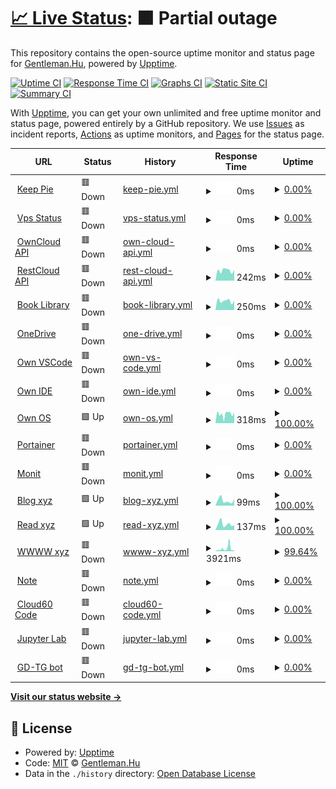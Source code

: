 # [📈 Live Status](https://status.codecho.top): <!--live status--> **🟧 Partial outage**

This repository contains the open-source uptime monitor and status page for [Gentleman.Hu](https://crushing.xyz), powered by [Upptime](https://github.com/upptime/upptime).

[![Uptime CI](https://github.com/koj-co/upptime/workflows/Uptime%20CI/badge.svg)](https://github.com/koj-co/upptime/actions?query=workflow%3A%22Uptime+CI%22)
[![Response Time CI](https://github.com/koj-co/upptime/workflows/Response%20Time%20CI/badge.svg)](https://github.com/koj-co/upptime/actions?query=workflow%3A%22Response+Time+CI%22)
[![Graphs CI](https://github.com/koj-co/upptime/workflows/Graphs%20CI/badge.svg)](https://github.com/koj-co/upptime/actions?query=workflow%3A%22Graphs+CI%22)
[![Static Site CI](https://github.com/koj-co/upptime/workflows/Static%20Site%20CI/badge.svg)](https://github.com/koj-co/upptime/actions?query=workflow%3A%22Static+Site+CI%22)
[![Summary CI](https://github.com/koj-co/upptime/workflows/Summary%20CI/badge.svg)](https://github.com/koj-co/upptime/actions?query=workflow%3A%22Summary+CI%22)

With [Upptime](https://upptime.js.org), you can get your own unlimited and free uptime monitor and status page, powered entirely by a GitHub repository. We use [Issues](https://github.com/GentlemanHu/own-status/issues) as incident reports, [Actions](https://github.com/GentlemanHu/own-status/actions) as uptime monitors, and [Pages](https://status.codecho.top) for the status page.

<!--start: status pages-->
<!-- This summary is generated by Upptime (https://github.com/upptime/upptime) -->
<!-- Do not edit this manually, your changes will be overwritten -->
<!-- prettier-ignore -->
| URL | Status | History | Response Time | Uptime |
| --- | ------ | ------- | ------------- | ------ |
| <img alt="" src="https://favicons.githubusercontent.com/pie.keepfuture.live" height="13"> [Keep Pie](https://pie.keepfuture.live) | 🟥 Down | [keep-pie.yml](https://github.com/GentlemanHu/own-status/commits/HEAD/history/keep-pie.yml) | <details><summary><img alt="Response time graph" src="./graphs/keep-pie/response-time-week.png" height="20"> 0ms</summary><br><a href="https://status.codecho.top/history/keep-pie"><img alt="Response time 638" src="https://img.shields.io/endpoint?url=https%3A%2F%2Fraw.githubusercontent.com%2FGentlemanHu%2Fown-status%2FHEAD%2Fapi%2Fkeep-pie%2Fresponse-time.json"></a><br><a href="https://status.codecho.top/history/keep-pie"><img alt="24-hour response time 0" src="https://img.shields.io/endpoint?url=https%3A%2F%2Fraw.githubusercontent.com%2FGentlemanHu%2Fown-status%2FHEAD%2Fapi%2Fkeep-pie%2Fresponse-time-day.json"></a><br><a href="https://status.codecho.top/history/keep-pie"><img alt="7-day response time 0" src="https://img.shields.io/endpoint?url=https%3A%2F%2Fraw.githubusercontent.com%2FGentlemanHu%2Fown-status%2FHEAD%2Fapi%2Fkeep-pie%2Fresponse-time-week.json"></a><br><a href="https://status.codecho.top/history/keep-pie"><img alt="30-day response time 0" src="https://img.shields.io/endpoint?url=https%3A%2F%2Fraw.githubusercontent.com%2FGentlemanHu%2Fown-status%2FHEAD%2Fapi%2Fkeep-pie%2Fresponse-time-month.json"></a><br><a href="https://status.codecho.top/history/keep-pie"><img alt="1-year response time 655" src="https://img.shields.io/endpoint?url=https%3A%2F%2Fraw.githubusercontent.com%2FGentlemanHu%2Fown-status%2FHEAD%2Fapi%2Fkeep-pie%2Fresponse-time-year.json"></a></details> | <details><summary><a href="https://status.codecho.top/history/keep-pie">0.00%</a></summary><a href="https://status.codecho.top/history/keep-pie"><img alt="All-time uptime 58.76%" src="https://img.shields.io/endpoint?url=https%3A%2F%2Fraw.githubusercontent.com%2FGentlemanHu%2Fown-status%2FHEAD%2Fapi%2Fkeep-pie%2Fuptime.json"></a><br><a href="https://status.codecho.top/history/keep-pie"><img alt="24-hour uptime 0.00%" src="https://img.shields.io/endpoint?url=https%3A%2F%2Fraw.githubusercontent.com%2FGentlemanHu%2Fown-status%2FHEAD%2Fapi%2Fkeep-pie%2Fuptime-day.json"></a><br><a href="https://status.codecho.top/history/keep-pie"><img alt="7-day uptime 0.00%" src="https://img.shields.io/endpoint?url=https%3A%2F%2Fraw.githubusercontent.com%2FGentlemanHu%2Fown-status%2FHEAD%2Fapi%2Fkeep-pie%2Fuptime-week.json"></a><br><a href="https://status.codecho.top/history/keep-pie"><img alt="30-day uptime 7.96%" src="https://img.shields.io/endpoint?url=https%3A%2F%2Fraw.githubusercontent.com%2FGentlemanHu%2Fown-status%2FHEAD%2Fapi%2Fkeep-pie%2Fuptime-month.json"></a><br><a href="https://status.codecho.top/history/keep-pie"><img alt="1-year uptime 51.90%" src="https://img.shields.io/endpoint?url=https%3A%2F%2Fraw.githubusercontent.com%2FGentlemanHu%2Fown-status%2FHEAD%2Fapi%2Fkeep-pie%2Fuptime-year.json"></a></details>
| <img alt="" src="https://favicons.githubusercontent.com/status.devfly.top" height="13"> [Vps Status](https://status.devfly.top) | 🟥 Down | [vps-status.yml](https://github.com/GentlemanHu/own-status/commits/HEAD/history/vps-status.yml) | <details><summary><img alt="Response time graph" src="./graphs/vps-status/response-time-week.png" height="20"> 0ms</summary><br><a href="https://status.codecho.top/history/vps-status"><img alt="Response time 526" src="https://img.shields.io/endpoint?url=https%3A%2F%2Fraw.githubusercontent.com%2FGentlemanHu%2Fown-status%2FHEAD%2Fapi%2Fvps-status%2Fresponse-time.json"></a><br><a href="https://status.codecho.top/history/vps-status"><img alt="24-hour response time 0" src="https://img.shields.io/endpoint?url=https%3A%2F%2Fraw.githubusercontent.com%2FGentlemanHu%2Fown-status%2FHEAD%2Fapi%2Fvps-status%2Fresponse-time-day.json"></a><br><a href="https://status.codecho.top/history/vps-status"><img alt="7-day response time 0" src="https://img.shields.io/endpoint?url=https%3A%2F%2Fraw.githubusercontent.com%2FGentlemanHu%2Fown-status%2FHEAD%2Fapi%2Fvps-status%2Fresponse-time-week.json"></a><br><a href="https://status.codecho.top/history/vps-status"><img alt="30-day response time 0" src="https://img.shields.io/endpoint?url=https%3A%2F%2Fraw.githubusercontent.com%2FGentlemanHu%2Fown-status%2FHEAD%2Fapi%2Fvps-status%2Fresponse-time-month.json"></a><br><a href="https://status.codecho.top/history/vps-status"><img alt="1-year response time 527" src="https://img.shields.io/endpoint?url=https%3A%2F%2Fraw.githubusercontent.com%2FGentlemanHu%2Fown-status%2FHEAD%2Fapi%2Fvps-status%2Fresponse-time-year.json"></a></details> | <details><summary><a href="https://status.codecho.top/history/vps-status">0.00%</a></summary><a href="https://status.codecho.top/history/vps-status"><img alt="All-time uptime 80.83%" src="https://img.shields.io/endpoint?url=https%3A%2F%2Fraw.githubusercontent.com%2FGentlemanHu%2Fown-status%2FHEAD%2Fapi%2Fvps-status%2Fuptime.json"></a><br><a href="https://status.codecho.top/history/vps-status"><img alt="24-hour uptime 0.00%" src="https://img.shields.io/endpoint?url=https%3A%2F%2Fraw.githubusercontent.com%2FGentlemanHu%2Fown-status%2FHEAD%2Fapi%2Fvps-status%2Fuptime-day.json"></a><br><a href="https://status.codecho.top/history/vps-status"><img alt="7-day uptime 0.00%" src="https://img.shields.io/endpoint?url=https%3A%2F%2Fraw.githubusercontent.com%2FGentlemanHu%2Fown-status%2FHEAD%2Fapi%2Fvps-status%2Fuptime-week.json"></a><br><a href="https://status.codecho.top/history/vps-status"><img alt="30-day uptime 7.96%" src="https://img.shields.io/endpoint?url=https%3A%2F%2Fraw.githubusercontent.com%2FGentlemanHu%2Fown-status%2FHEAD%2Fapi%2Fvps-status%2Fuptime-month.json"></a><br><a href="https://status.codecho.top/history/vps-status"><img alt="1-year uptime 77.65%" src="https://img.shields.io/endpoint?url=https%3A%2F%2Fraw.githubusercontent.com%2FGentlemanHu%2Fown-status%2FHEAD%2Fapi%2Fvps-status%2Fuptime-year.json"></a></details>
| <img alt="" src="https://favicons.githubusercontent.com/api.justfeeling.me" height="13"> [OwnCloud API](https://api.justfeeling.me) | 🟥 Down | [own-cloud-api.yml](https://github.com/GentlemanHu/own-status/commits/HEAD/history/own-cloud-api.yml) | <details><summary><img alt="Response time graph" src="./graphs/own-cloud-api/response-time-week.png" height="20"> 0ms</summary><br><a href="https://status.codecho.top/history/own-cloud-api"><img alt="Response time 245" src="https://img.shields.io/endpoint?url=https%3A%2F%2Fraw.githubusercontent.com%2FGentlemanHu%2Fown-status%2FHEAD%2Fapi%2Fown-cloud-api%2Fresponse-time.json"></a><br><a href="https://status.codecho.top/history/own-cloud-api"><img alt="24-hour response time 0" src="https://img.shields.io/endpoint?url=https%3A%2F%2Fraw.githubusercontent.com%2FGentlemanHu%2Fown-status%2FHEAD%2Fapi%2Fown-cloud-api%2Fresponse-time-day.json"></a><br><a href="https://status.codecho.top/history/own-cloud-api"><img alt="7-day response time 0" src="https://img.shields.io/endpoint?url=https%3A%2F%2Fraw.githubusercontent.com%2FGentlemanHu%2Fown-status%2FHEAD%2Fapi%2Fown-cloud-api%2Fresponse-time-week.json"></a><br><a href="https://status.codecho.top/history/own-cloud-api"><img alt="30-day response time 0" src="https://img.shields.io/endpoint?url=https%3A%2F%2Fraw.githubusercontent.com%2FGentlemanHu%2Fown-status%2FHEAD%2Fapi%2Fown-cloud-api%2Fresponse-time-month.json"></a><br><a href="https://status.codecho.top/history/own-cloud-api"><img alt="1-year response time 226" src="https://img.shields.io/endpoint?url=https%3A%2F%2Fraw.githubusercontent.com%2FGentlemanHu%2Fown-status%2FHEAD%2Fapi%2Fown-cloud-api%2Fresponse-time-year.json"></a></details> | <details><summary><a href="https://status.codecho.top/history/own-cloud-api">0.00%</a></summary><a href="https://status.codecho.top/history/own-cloud-api"><img alt="All-time uptime 44.83%" src="https://img.shields.io/endpoint?url=https%3A%2F%2Fraw.githubusercontent.com%2FGentlemanHu%2Fown-status%2FHEAD%2Fapi%2Fown-cloud-api%2Fuptime.json"></a><br><a href="https://status.codecho.top/history/own-cloud-api"><img alt="24-hour uptime 0.00%" src="https://img.shields.io/endpoint?url=https%3A%2F%2Fraw.githubusercontent.com%2FGentlemanHu%2Fown-status%2FHEAD%2Fapi%2Fown-cloud-api%2Fuptime-day.json"></a><br><a href="https://status.codecho.top/history/own-cloud-api"><img alt="7-day uptime 0.00%" src="https://img.shields.io/endpoint?url=https%3A%2F%2Fraw.githubusercontent.com%2FGentlemanHu%2Fown-status%2FHEAD%2Fapi%2Fown-cloud-api%2Fuptime-week.json"></a><br><a href="https://status.codecho.top/history/own-cloud-api"><img alt="30-day uptime 7.96%" src="https://img.shields.io/endpoint?url=https%3A%2F%2Fraw.githubusercontent.com%2FGentlemanHu%2Fown-status%2FHEAD%2Fapi%2Fown-cloud-api%2Fuptime-month.json"></a><br><a href="https://status.codecho.top/history/own-cloud-api"><img alt="1-year uptime 35.67%" src="https://img.shields.io/endpoint?url=https%3A%2F%2Fraw.githubusercontent.com%2FGentlemanHu%2Fown-status%2FHEAD%2Fapi%2Fown-cloud-api%2Fuptime-year.json"></a></details>
| <img alt="" src="https://favicons.githubusercontent.com/api.crushing.xyz" height="13"> [RestCloud API](https://api.crushing.xyz/api/v1/test/template) | 🟥 Down | [rest-cloud-api.yml](https://github.com/GentlemanHu/own-status/commits/HEAD/history/rest-cloud-api.yml) | <details><summary><img alt="Response time graph" src="./graphs/rest-cloud-api/response-time-week.png" height="20"> 242ms</summary><br><a href="https://status.codecho.top/history/rest-cloud-api"><img alt="Response time 370" src="https://img.shields.io/endpoint?url=https%3A%2F%2Fraw.githubusercontent.com%2FGentlemanHu%2Fown-status%2FHEAD%2Fapi%2Frest-cloud-api%2Fresponse-time.json"></a><br><a href="https://status.codecho.top/history/rest-cloud-api"><img alt="24-hour response time 255" src="https://img.shields.io/endpoint?url=https%3A%2F%2Fraw.githubusercontent.com%2FGentlemanHu%2Fown-status%2FHEAD%2Fapi%2Frest-cloud-api%2Fresponse-time-day.json"></a><br><a href="https://status.codecho.top/history/rest-cloud-api"><img alt="7-day response time 242" src="https://img.shields.io/endpoint?url=https%3A%2F%2Fraw.githubusercontent.com%2FGentlemanHu%2Fown-status%2FHEAD%2Fapi%2Frest-cloud-api%2Fresponse-time-week.json"></a><br><a href="https://status.codecho.top/history/rest-cloud-api"><img alt="30-day response time 280" src="https://img.shields.io/endpoint?url=https%3A%2F%2Fraw.githubusercontent.com%2FGentlemanHu%2Fown-status%2FHEAD%2Fapi%2Frest-cloud-api%2Fresponse-time-month.json"></a><br><a href="https://status.codecho.top/history/rest-cloud-api"><img alt="1-year response time 377" src="https://img.shields.io/endpoint?url=https%3A%2F%2Fraw.githubusercontent.com%2FGentlemanHu%2Fown-status%2FHEAD%2Fapi%2Frest-cloud-api%2Fresponse-time-year.json"></a></details> | <details><summary><a href="https://status.codecho.top/history/rest-cloud-api">0.00%</a></summary><a href="https://status.codecho.top/history/rest-cloud-api"><img alt="All-time uptime 74.41%" src="https://img.shields.io/endpoint?url=https%3A%2F%2Fraw.githubusercontent.com%2FGentlemanHu%2Fown-status%2FHEAD%2Fapi%2Frest-cloud-api%2Fuptime.json"></a><br><a href="https://status.codecho.top/history/rest-cloud-api"><img alt="24-hour uptime 0.00%" src="https://img.shields.io/endpoint?url=https%3A%2F%2Fraw.githubusercontent.com%2FGentlemanHu%2Fown-status%2FHEAD%2Fapi%2Frest-cloud-api%2Fuptime-day.json"></a><br><a href="https://status.codecho.top/history/rest-cloud-api"><img alt="7-day uptime 0.00%" src="https://img.shields.io/endpoint?url=https%3A%2F%2Fraw.githubusercontent.com%2FGentlemanHu%2Fown-status%2FHEAD%2Fapi%2Frest-cloud-api%2Fuptime-week.json"></a><br><a href="https://status.codecho.top/history/rest-cloud-api"><img alt="30-day uptime 7.96%" src="https://img.shields.io/endpoint?url=https%3A%2F%2Fraw.githubusercontent.com%2FGentlemanHu%2Fown-status%2FHEAD%2Fapi%2Frest-cloud-api%2Fuptime-month.json"></a><br><a href="https://status.codecho.top/history/rest-cloud-api"><img alt="1-year uptime 70.37%" src="https://img.shields.io/endpoint?url=https%3A%2F%2Fraw.githubusercontent.com%2FGentlemanHu%2Fown-status%2FHEAD%2Fapi%2Frest-cloud-api%2Fuptime-year.json"></a></details>
| <img alt="" src="https://favicons.githubusercontent.com/book.crushing.xyz" height="13"> [Book Library](https://book.crushing.xyz) | 🟥 Down | [book-library.yml](https://github.com/GentlemanHu/own-status/commits/HEAD/history/book-library.yml) | <details><summary><img alt="Response time graph" src="./graphs/book-library/response-time-week.png" height="20"> 250ms</summary><br><a href="https://status.codecho.top/history/book-library"><img alt="Response time 651" src="https://img.shields.io/endpoint?url=https%3A%2F%2Fraw.githubusercontent.com%2FGentlemanHu%2Fown-status%2FHEAD%2Fapi%2Fbook-library%2Fresponse-time.json"></a><br><a href="https://status.codecho.top/history/book-library"><img alt="24-hour response time 252" src="https://img.shields.io/endpoint?url=https%3A%2F%2Fraw.githubusercontent.com%2FGentlemanHu%2Fown-status%2FHEAD%2Fapi%2Fbook-library%2Fresponse-time-day.json"></a><br><a href="https://status.codecho.top/history/book-library"><img alt="7-day response time 250" src="https://img.shields.io/endpoint?url=https%3A%2F%2Fraw.githubusercontent.com%2FGentlemanHu%2Fown-status%2FHEAD%2Fapi%2Fbook-library%2Fresponse-time-week.json"></a><br><a href="https://status.codecho.top/history/book-library"><img alt="30-day response time 336" src="https://img.shields.io/endpoint?url=https%3A%2F%2Fraw.githubusercontent.com%2FGentlemanHu%2Fown-status%2FHEAD%2Fapi%2Fbook-library%2Fresponse-time-month.json"></a><br><a href="https://status.codecho.top/history/book-library"><img alt="1-year response time 639" src="https://img.shields.io/endpoint?url=https%3A%2F%2Fraw.githubusercontent.com%2FGentlemanHu%2Fown-status%2FHEAD%2Fapi%2Fbook-library%2Fresponse-time-year.json"></a></details> | <details><summary><a href="https://status.codecho.top/history/book-library">0.00%</a></summary><a href="https://status.codecho.top/history/book-library"><img alt="All-time uptime 92.38%" src="https://img.shields.io/endpoint?url=https%3A%2F%2Fraw.githubusercontent.com%2FGentlemanHu%2Fown-status%2FHEAD%2Fapi%2Fbook-library%2Fuptime.json"></a><br><a href="https://status.codecho.top/history/book-library"><img alt="24-hour uptime 0.00%" src="https://img.shields.io/endpoint?url=https%3A%2F%2Fraw.githubusercontent.com%2FGentlemanHu%2Fown-status%2FHEAD%2Fapi%2Fbook-library%2Fuptime-day.json"></a><br><a href="https://status.codecho.top/history/book-library"><img alt="7-day uptime 0.00%" src="https://img.shields.io/endpoint?url=https%3A%2F%2Fraw.githubusercontent.com%2FGentlemanHu%2Fown-status%2FHEAD%2Fapi%2Fbook-library%2Fuptime-week.json"></a><br><a href="https://status.codecho.top/history/book-library"><img alt="30-day uptime 8.18%" src="https://img.shields.io/endpoint?url=https%3A%2F%2Fraw.githubusercontent.com%2FGentlemanHu%2Fown-status%2FHEAD%2Fapi%2Fbook-library%2Fuptime-month.json"></a><br><a href="https://status.codecho.top/history/book-library"><img alt="1-year uptime 91.38%" src="https://img.shields.io/endpoint?url=https%3A%2F%2Fraw.githubusercontent.com%2FGentlemanHu%2Fown-status%2FHEAD%2Fapi%2Fbook-library%2Fuptime-year.json"></a></details>
| <img alt="" src="https://favicons.githubusercontent.com/pan.devfly.top" height="13"> [OneDrive](https://pan.devfly.top) | 🟥 Down | [one-drive.yml](https://github.com/GentlemanHu/own-status/commits/HEAD/history/one-drive.yml) | <details><summary><img alt="Response time graph" src="./graphs/one-drive/response-time-week.png" height="20"> 0ms</summary><br><a href="https://status.codecho.top/history/one-drive"><img alt="Response time 1433" src="https://img.shields.io/endpoint?url=https%3A%2F%2Fraw.githubusercontent.com%2FGentlemanHu%2Fown-status%2FHEAD%2Fapi%2Fone-drive%2Fresponse-time.json"></a><br><a href="https://status.codecho.top/history/one-drive"><img alt="24-hour response time 0" src="https://img.shields.io/endpoint?url=https%3A%2F%2Fraw.githubusercontent.com%2FGentlemanHu%2Fown-status%2FHEAD%2Fapi%2Fone-drive%2Fresponse-time-day.json"></a><br><a href="https://status.codecho.top/history/one-drive"><img alt="7-day response time 0" src="https://img.shields.io/endpoint?url=https%3A%2F%2Fraw.githubusercontent.com%2FGentlemanHu%2Fown-status%2FHEAD%2Fapi%2Fone-drive%2Fresponse-time-week.json"></a><br><a href="https://status.codecho.top/history/one-drive"><img alt="30-day response time 0" src="https://img.shields.io/endpoint?url=https%3A%2F%2Fraw.githubusercontent.com%2FGentlemanHu%2Fown-status%2FHEAD%2Fapi%2Fone-drive%2Fresponse-time-month.json"></a><br><a href="https://status.codecho.top/history/one-drive"><img alt="1-year response time 1590" src="https://img.shields.io/endpoint?url=https%3A%2F%2Fraw.githubusercontent.com%2FGentlemanHu%2Fown-status%2FHEAD%2Fapi%2Fone-drive%2Fresponse-time-year.json"></a></details> | <details><summary><a href="https://status.codecho.top/history/one-drive">0.00%</a></summary><a href="https://status.codecho.top/history/one-drive"><img alt="All-time uptime 80.57%" src="https://img.shields.io/endpoint?url=https%3A%2F%2Fraw.githubusercontent.com%2FGentlemanHu%2Fown-status%2FHEAD%2Fapi%2Fone-drive%2Fuptime.json"></a><br><a href="https://status.codecho.top/history/one-drive"><img alt="24-hour uptime 0.00%" src="https://img.shields.io/endpoint?url=https%3A%2F%2Fraw.githubusercontent.com%2FGentlemanHu%2Fown-status%2FHEAD%2Fapi%2Fone-drive%2Fuptime-day.json"></a><br><a href="https://status.codecho.top/history/one-drive"><img alt="7-day uptime 0.00%" src="https://img.shields.io/endpoint?url=https%3A%2F%2Fraw.githubusercontent.com%2FGentlemanHu%2Fown-status%2FHEAD%2Fapi%2Fone-drive%2Fuptime-week.json"></a><br><a href="https://status.codecho.top/history/one-drive"><img alt="30-day uptime 7.96%" src="https://img.shields.io/endpoint?url=https%3A%2F%2Fraw.githubusercontent.com%2FGentlemanHu%2Fown-status%2FHEAD%2Fapi%2Fone-drive%2Fuptime-month.json"></a><br><a href="https://status.codecho.top/history/one-drive"><img alt="1-year uptime 77.61%" src="https://img.shields.io/endpoint?url=https%3A%2F%2Fraw.githubusercontent.com%2FGentlemanHu%2Fown-status%2FHEAD%2Fapi%2Fone-drive%2Fuptime-year.json"></a></details>
| <img alt="" src="https://favicons.githubusercontent.com/code.crushing.xyz" height="13"> [Own VSCode](https://code.crushing.xyz) | 🟥 Down | [own-vs-code.yml](https://github.com/GentlemanHu/own-status/commits/HEAD/history/own-vs-code.yml) | <details><summary><img alt="Response time graph" src="./graphs/own-vs-code/response-time-week.png" height="20"> 0ms</summary><br><a href="https://status.codecho.top/history/own-vs-code"><img alt="Response time 289" src="https://img.shields.io/endpoint?url=https%3A%2F%2Fraw.githubusercontent.com%2FGentlemanHu%2Fown-status%2FHEAD%2Fapi%2Fown-vs-code%2Fresponse-time.json"></a><br><a href="https://status.codecho.top/history/own-vs-code"><img alt="24-hour response time 0" src="https://img.shields.io/endpoint?url=https%3A%2F%2Fraw.githubusercontent.com%2FGentlemanHu%2Fown-status%2FHEAD%2Fapi%2Fown-vs-code%2Fresponse-time-day.json"></a><br><a href="https://status.codecho.top/history/own-vs-code"><img alt="7-day response time 0" src="https://img.shields.io/endpoint?url=https%3A%2F%2Fraw.githubusercontent.com%2FGentlemanHu%2Fown-status%2FHEAD%2Fapi%2Fown-vs-code%2Fresponse-time-week.json"></a><br><a href="https://status.codecho.top/history/own-vs-code"><img alt="30-day response time 0" src="https://img.shields.io/endpoint?url=https%3A%2F%2Fraw.githubusercontent.com%2FGentlemanHu%2Fown-status%2FHEAD%2Fapi%2Fown-vs-code%2Fresponse-time-month.json"></a><br><a href="https://status.codecho.top/history/own-vs-code"><img alt="1-year response time 280" src="https://img.shields.io/endpoint?url=https%3A%2F%2Fraw.githubusercontent.com%2FGentlemanHu%2Fown-status%2FHEAD%2Fapi%2Fown-vs-code%2Fresponse-time-year.json"></a></details> | <details><summary><a href="https://status.codecho.top/history/own-vs-code">0.00%</a></summary><a href="https://status.codecho.top/history/own-vs-code"><img alt="All-time uptime 79.69%" src="https://img.shields.io/endpoint?url=https%3A%2F%2Fraw.githubusercontent.com%2FGentlemanHu%2Fown-status%2FHEAD%2Fapi%2Fown-vs-code%2Fuptime.json"></a><br><a href="https://status.codecho.top/history/own-vs-code"><img alt="24-hour uptime 0.00%" src="https://img.shields.io/endpoint?url=https%3A%2F%2Fraw.githubusercontent.com%2FGentlemanHu%2Fown-status%2FHEAD%2Fapi%2Fown-vs-code%2Fuptime-day.json"></a><br><a href="https://status.codecho.top/history/own-vs-code"><img alt="7-day uptime 0.00%" src="https://img.shields.io/endpoint?url=https%3A%2F%2Fraw.githubusercontent.com%2FGentlemanHu%2Fown-status%2FHEAD%2Fapi%2Fown-vs-code%2Fuptime-week.json"></a><br><a href="https://status.codecho.top/history/own-vs-code"><img alt="30-day uptime 7.96%" src="https://img.shields.io/endpoint?url=https%3A%2F%2Fraw.githubusercontent.com%2FGentlemanHu%2Fown-status%2FHEAD%2Fapi%2Fown-vs-code%2Fuptime-month.json"></a><br><a href="https://status.codecho.top/history/own-vs-code"><img alt="1-year uptime 76.32%" src="https://img.shields.io/endpoint?url=https%3A%2F%2Fraw.githubusercontent.com%2FGentlemanHu%2Fown-status%2FHEAD%2Fapi%2Fown-vs-code%2Fuptime-year.json"></a></details>
| <img alt="" src="https://favicons.githubusercontent.com/ide.crushing.xyz" height="13"> [Own IDE](https://ide.crushing.xyz) | 🟥 Down | [own-ide.yml](https://github.com/GentlemanHu/own-status/commits/HEAD/history/own-ide.yml) | <details><summary><img alt="Response time graph" src="./graphs/own-ide/response-time-week.png" height="20"> 0ms</summary><br><a href="https://status.codecho.top/history/own-ide"><img alt="Response time 225" src="https://img.shields.io/endpoint?url=https%3A%2F%2Fraw.githubusercontent.com%2FGentlemanHu%2Fown-status%2FHEAD%2Fapi%2Fown-ide%2Fresponse-time.json"></a><br><a href="https://status.codecho.top/history/own-ide"><img alt="24-hour response time 0" src="https://img.shields.io/endpoint?url=https%3A%2F%2Fraw.githubusercontent.com%2FGentlemanHu%2Fown-status%2FHEAD%2Fapi%2Fown-ide%2Fresponse-time-day.json"></a><br><a href="https://status.codecho.top/history/own-ide"><img alt="7-day response time 0" src="https://img.shields.io/endpoint?url=https%3A%2F%2Fraw.githubusercontent.com%2FGentlemanHu%2Fown-status%2FHEAD%2Fapi%2Fown-ide%2Fresponse-time-week.json"></a><br><a href="https://status.codecho.top/history/own-ide"><img alt="30-day response time 0" src="https://img.shields.io/endpoint?url=https%3A%2F%2Fraw.githubusercontent.com%2FGentlemanHu%2Fown-status%2FHEAD%2Fapi%2Fown-ide%2Fresponse-time-month.json"></a><br><a href="https://status.codecho.top/history/own-ide"><img alt="1-year response time 204" src="https://img.shields.io/endpoint?url=https%3A%2F%2Fraw.githubusercontent.com%2FGentlemanHu%2Fown-status%2FHEAD%2Fapi%2Fown-ide%2Fresponse-time-year.json"></a></details> | <details><summary><a href="https://status.codecho.top/history/own-ide">0.00%</a></summary><a href="https://status.codecho.top/history/own-ide"><img alt="All-time uptime 0.00%" src="https://img.shields.io/endpoint?url=https%3A%2F%2Fraw.githubusercontent.com%2FGentlemanHu%2Fown-status%2FHEAD%2Fapi%2Fown-ide%2Fuptime.json"></a><br><a href="https://status.codecho.top/history/own-ide"><img alt="24-hour uptime 0.00%" src="https://img.shields.io/endpoint?url=https%3A%2F%2Fraw.githubusercontent.com%2FGentlemanHu%2Fown-status%2FHEAD%2Fapi%2Fown-ide%2Fuptime-day.json"></a><br><a href="https://status.codecho.top/history/own-ide"><img alt="7-day uptime 0.00%" src="https://img.shields.io/endpoint?url=https%3A%2F%2Fraw.githubusercontent.com%2FGentlemanHu%2Fown-status%2FHEAD%2Fapi%2Fown-ide%2Fuptime-week.json"></a><br><a href="https://status.codecho.top/history/own-ide"><img alt="30-day uptime 7.96%" src="https://img.shields.io/endpoint?url=https%3A%2F%2Fraw.githubusercontent.com%2FGentlemanHu%2Fown-status%2FHEAD%2Fapi%2Fown-ide%2Fuptime-month.json"></a><br><a href="https://status.codecho.top/history/own-ide"><img alt="1-year uptime 0.00%" src="https://img.shields.io/endpoint?url=https%3A%2F%2Fraw.githubusercontent.com%2FGentlemanHu%2Fown-status%2FHEAD%2Fapi%2Fown-ide%2Fuptime-year.json"></a></details>
| <img alt="" src="https://favicons.githubusercontent.com/os.crushing.xyz" height="13"> [Own OS](https://os.crushing.xyz) | 🟩 Up | [own-os.yml](https://github.com/GentlemanHu/own-status/commits/HEAD/history/own-os.yml) | <details><summary><img alt="Response time graph" src="./graphs/own-os/response-time-week.png" height="20"> 318ms</summary><br><a href="https://status.codecho.top/history/own-os"><img alt="Response time 426" src="https://img.shields.io/endpoint?url=https%3A%2F%2Fraw.githubusercontent.com%2FGentlemanHu%2Fown-status%2FHEAD%2Fapi%2Fown-os%2Fresponse-time.json"></a><br><a href="https://status.codecho.top/history/own-os"><img alt="24-hour response time 383" src="https://img.shields.io/endpoint?url=https%3A%2F%2Fraw.githubusercontent.com%2FGentlemanHu%2Fown-status%2FHEAD%2Fapi%2Fown-os%2Fresponse-time-day.json"></a><br><a href="https://status.codecho.top/history/own-os"><img alt="7-day response time 318" src="https://img.shields.io/endpoint?url=https%3A%2F%2Fraw.githubusercontent.com%2FGentlemanHu%2Fown-status%2FHEAD%2Fapi%2Fown-os%2Fresponse-time-week.json"></a><br><a href="https://status.codecho.top/history/own-os"><img alt="30-day response time 354" src="https://img.shields.io/endpoint?url=https%3A%2F%2Fraw.githubusercontent.com%2FGentlemanHu%2Fown-status%2FHEAD%2Fapi%2Fown-os%2Fresponse-time-month.json"></a><br><a href="https://status.codecho.top/history/own-os"><img alt="1-year response time 405" src="https://img.shields.io/endpoint?url=https%3A%2F%2Fraw.githubusercontent.com%2FGentlemanHu%2Fown-status%2FHEAD%2Fapi%2Fown-os%2Fresponse-time-year.json"></a></details> | <details><summary><a href="https://status.codecho.top/history/own-os">100.00%</a></summary><a href="https://status.codecho.top/history/own-os"><img alt="All-time uptime 61.80%" src="https://img.shields.io/endpoint?url=https%3A%2F%2Fraw.githubusercontent.com%2FGentlemanHu%2Fown-status%2FHEAD%2Fapi%2Fown-os%2Fuptime.json"></a><br><a href="https://status.codecho.top/history/own-os"><img alt="24-hour uptime 100.00%" src="https://img.shields.io/endpoint?url=https%3A%2F%2Fraw.githubusercontent.com%2FGentlemanHu%2Fown-status%2FHEAD%2Fapi%2Fown-os%2Fuptime-day.json"></a><br><a href="https://status.codecho.top/history/own-os"><img alt="7-day uptime 100.00%" src="https://img.shields.io/endpoint?url=https%3A%2F%2Fraw.githubusercontent.com%2FGentlemanHu%2Fown-status%2FHEAD%2Fapi%2Fown-os%2Fuptime-week.json"></a><br><a href="https://status.codecho.top/history/own-os"><img alt="30-day uptime 100.00%" src="https://img.shields.io/endpoint?url=https%3A%2F%2Fraw.githubusercontent.com%2FGentlemanHu%2Fown-status%2FHEAD%2Fapi%2Fown-os%2Fuptime-month.json"></a><br><a href="https://status.codecho.top/history/own-os"><img alt="1-year uptime 55.69%" src="https://img.shields.io/endpoint?url=https%3A%2F%2Fraw.githubusercontent.com%2FGentlemanHu%2Fown-status%2FHEAD%2Fapi%2Fown-os%2Fuptime-year.json"></a></details>
| <img alt="" src="https://favicons.githubusercontent.com/get.crushing.xyz" height="13"> [Portainer](https://get.crushing.xyz) | 🟥 Down | [portainer.yml](https://github.com/GentlemanHu/own-status/commits/HEAD/history/portainer.yml) | <details><summary><img alt="Response time graph" src="./graphs/portainer/response-time-week.png" height="20"> 0ms</summary><br><a href="https://status.codecho.top/history/portainer"><img alt="Response time 266" src="https://img.shields.io/endpoint?url=https%3A%2F%2Fraw.githubusercontent.com%2FGentlemanHu%2Fown-status%2FHEAD%2Fapi%2Fportainer%2Fresponse-time.json"></a><br><a href="https://status.codecho.top/history/portainer"><img alt="24-hour response time 0" src="https://img.shields.io/endpoint?url=https%3A%2F%2Fraw.githubusercontent.com%2FGentlemanHu%2Fown-status%2FHEAD%2Fapi%2Fportainer%2Fresponse-time-day.json"></a><br><a href="https://status.codecho.top/history/portainer"><img alt="7-day response time 0" src="https://img.shields.io/endpoint?url=https%3A%2F%2Fraw.githubusercontent.com%2FGentlemanHu%2Fown-status%2FHEAD%2Fapi%2Fportainer%2Fresponse-time-week.json"></a><br><a href="https://status.codecho.top/history/portainer"><img alt="30-day response time 0" src="https://img.shields.io/endpoint?url=https%3A%2F%2Fraw.githubusercontent.com%2FGentlemanHu%2Fown-status%2FHEAD%2Fapi%2Fportainer%2Fresponse-time-month.json"></a><br><a href="https://status.codecho.top/history/portainer"><img alt="1-year response time 255" src="https://img.shields.io/endpoint?url=https%3A%2F%2Fraw.githubusercontent.com%2FGentlemanHu%2Fown-status%2FHEAD%2Fapi%2Fportainer%2Fresponse-time-year.json"></a></details> | <details><summary><a href="https://status.codecho.top/history/portainer">0.00%</a></summary><a href="https://status.codecho.top/history/portainer"><img alt="All-time uptime 79.70%" src="https://img.shields.io/endpoint?url=https%3A%2F%2Fraw.githubusercontent.com%2FGentlemanHu%2Fown-status%2FHEAD%2Fapi%2Fportainer%2Fuptime.json"></a><br><a href="https://status.codecho.top/history/portainer"><img alt="24-hour uptime 0.00%" src="https://img.shields.io/endpoint?url=https%3A%2F%2Fraw.githubusercontent.com%2FGentlemanHu%2Fown-status%2FHEAD%2Fapi%2Fportainer%2Fuptime-day.json"></a><br><a href="https://status.codecho.top/history/portainer"><img alt="7-day uptime 0.00%" src="https://img.shields.io/endpoint?url=https%3A%2F%2Fraw.githubusercontent.com%2FGentlemanHu%2Fown-status%2FHEAD%2Fapi%2Fportainer%2Fuptime-week.json"></a><br><a href="https://status.codecho.top/history/portainer"><img alt="30-day uptime 7.96%" src="https://img.shields.io/endpoint?url=https%3A%2F%2Fraw.githubusercontent.com%2FGentlemanHu%2Fown-status%2FHEAD%2Fapi%2Fportainer%2Fuptime-month.json"></a><br><a href="https://status.codecho.top/history/portainer"><img alt="1-year uptime 76.32%" src="https://img.shields.io/endpoint?url=https%3A%2F%2Fraw.githubusercontent.com%2FGentlemanHu%2Fown-status%2FHEAD%2Fapi%2Fportainer%2Fuptime-year.json"></a></details>
| <img alt="" src="https://favicons.githubusercontent.com/monit.devfly.top" height="13"> [Monit](https://monit.devfly.top) | 🟥 Down | [monit.yml](https://github.com/GentlemanHu/own-status/commits/HEAD/history/monit.yml) | <details><summary><img alt="Response time graph" src="./graphs/monit/response-time-week.png" height="20"> 0ms</summary><br><a href="https://status.codecho.top/history/monit"><img alt="Response time 478" src="https://img.shields.io/endpoint?url=https%3A%2F%2Fraw.githubusercontent.com%2FGentlemanHu%2Fown-status%2FHEAD%2Fapi%2Fmonit%2Fresponse-time.json"></a><br><a href="https://status.codecho.top/history/monit"><img alt="24-hour response time 0" src="https://img.shields.io/endpoint?url=https%3A%2F%2Fraw.githubusercontent.com%2FGentlemanHu%2Fown-status%2FHEAD%2Fapi%2Fmonit%2Fresponse-time-day.json"></a><br><a href="https://status.codecho.top/history/monit"><img alt="7-day response time 0" src="https://img.shields.io/endpoint?url=https%3A%2F%2Fraw.githubusercontent.com%2FGentlemanHu%2Fown-status%2FHEAD%2Fapi%2Fmonit%2Fresponse-time-week.json"></a><br><a href="https://status.codecho.top/history/monit"><img alt="30-day response time 0" src="https://img.shields.io/endpoint?url=https%3A%2F%2Fraw.githubusercontent.com%2FGentlemanHu%2Fown-status%2FHEAD%2Fapi%2Fmonit%2Fresponse-time-month.json"></a><br><a href="https://status.codecho.top/history/monit"><img alt="1-year response time 475" src="https://img.shields.io/endpoint?url=https%3A%2F%2Fraw.githubusercontent.com%2FGentlemanHu%2Fown-status%2FHEAD%2Fapi%2Fmonit%2Fresponse-time-year.json"></a></details> | <details><summary><a href="https://status.codecho.top/history/monit">0.00%</a></summary><a href="https://status.codecho.top/history/monit"><img alt="All-time uptime 80.64%" src="https://img.shields.io/endpoint?url=https%3A%2F%2Fraw.githubusercontent.com%2FGentlemanHu%2Fown-status%2FHEAD%2Fapi%2Fmonit%2Fuptime.json"></a><br><a href="https://status.codecho.top/history/monit"><img alt="24-hour uptime 0.00%" src="https://img.shields.io/endpoint?url=https%3A%2F%2Fraw.githubusercontent.com%2FGentlemanHu%2Fown-status%2FHEAD%2Fapi%2Fmonit%2Fuptime-day.json"></a><br><a href="https://status.codecho.top/history/monit"><img alt="7-day uptime 0.00%" src="https://img.shields.io/endpoint?url=https%3A%2F%2Fraw.githubusercontent.com%2FGentlemanHu%2Fown-status%2FHEAD%2Fapi%2Fmonit%2Fuptime-week.json"></a><br><a href="https://status.codecho.top/history/monit"><img alt="30-day uptime 7.96%" src="https://img.shields.io/endpoint?url=https%3A%2F%2Fraw.githubusercontent.com%2FGentlemanHu%2Fown-status%2FHEAD%2Fapi%2Fmonit%2Fuptime-month.json"></a><br><a href="https://status.codecho.top/history/monit"><img alt="1-year uptime 77.65%" src="https://img.shields.io/endpoint?url=https%3A%2F%2Fraw.githubusercontent.com%2FGentlemanHu%2Fown-status%2FHEAD%2Fapi%2Fmonit%2Fuptime-year.json"></a></details>
| <img alt="" src="https://favicons.githubusercontent.com/blog.crushing.xyz" height="13"> [Blog xyz](https://blog.crushing.xyz) | 🟩 Up | [blog-xyz.yml](https://github.com/GentlemanHu/own-status/commits/HEAD/history/blog-xyz.yml) | <details><summary><img alt="Response time graph" src="./graphs/blog-xyz/response-time-week.png" height="20"> 99ms</summary><br><a href="https://status.codecho.top/history/blog-xyz"><img alt="Response time 179" src="https://img.shields.io/endpoint?url=https%3A%2F%2Fraw.githubusercontent.com%2FGentlemanHu%2Fown-status%2FHEAD%2Fapi%2Fblog-xyz%2Fresponse-time.json"></a><br><a href="https://status.codecho.top/history/blog-xyz"><img alt="24-hour response time 131" src="https://img.shields.io/endpoint?url=https%3A%2F%2Fraw.githubusercontent.com%2FGentlemanHu%2Fown-status%2FHEAD%2Fapi%2Fblog-xyz%2Fresponse-time-day.json"></a><br><a href="https://status.codecho.top/history/blog-xyz"><img alt="7-day response time 99" src="https://img.shields.io/endpoint?url=https%3A%2F%2Fraw.githubusercontent.com%2FGentlemanHu%2Fown-status%2FHEAD%2Fapi%2Fblog-xyz%2Fresponse-time-week.json"></a><br><a href="https://status.codecho.top/history/blog-xyz"><img alt="30-day response time 242" src="https://img.shields.io/endpoint?url=https%3A%2F%2Fraw.githubusercontent.com%2FGentlemanHu%2Fown-status%2FHEAD%2Fapi%2Fblog-xyz%2Fresponse-time-month.json"></a><br><a href="https://status.codecho.top/history/blog-xyz"><img alt="1-year response time 177" src="https://img.shields.io/endpoint?url=https%3A%2F%2Fraw.githubusercontent.com%2FGentlemanHu%2Fown-status%2FHEAD%2Fapi%2Fblog-xyz%2Fresponse-time-year.json"></a></details> | <details><summary><a href="https://status.codecho.top/history/blog-xyz">100.00%</a></summary><a href="https://status.codecho.top/history/blog-xyz"><img alt="All-time uptime 99.98%" src="https://img.shields.io/endpoint?url=https%3A%2F%2Fraw.githubusercontent.com%2FGentlemanHu%2Fown-status%2FHEAD%2Fapi%2Fblog-xyz%2Fuptime.json"></a><br><a href="https://status.codecho.top/history/blog-xyz"><img alt="24-hour uptime 100.00%" src="https://img.shields.io/endpoint?url=https%3A%2F%2Fraw.githubusercontent.com%2FGentlemanHu%2Fown-status%2FHEAD%2Fapi%2Fblog-xyz%2Fuptime-day.json"></a><br><a href="https://status.codecho.top/history/blog-xyz"><img alt="7-day uptime 100.00%" src="https://img.shields.io/endpoint?url=https%3A%2F%2Fraw.githubusercontent.com%2FGentlemanHu%2Fown-status%2FHEAD%2Fapi%2Fblog-xyz%2Fuptime-week.json"></a><br><a href="https://status.codecho.top/history/blog-xyz"><img alt="30-day uptime 100.00%" src="https://img.shields.io/endpoint?url=https%3A%2F%2Fraw.githubusercontent.com%2FGentlemanHu%2Fown-status%2FHEAD%2Fapi%2Fblog-xyz%2Fuptime-month.json"></a><br><a href="https://status.codecho.top/history/blog-xyz"><img alt="1-year uptime 99.98%" src="https://img.shields.io/endpoint?url=https%3A%2F%2Fraw.githubusercontent.com%2FGentlemanHu%2Fown-status%2FHEAD%2Fapi%2Fblog-xyz%2Fuptime-year.json"></a></details>
| <img alt="" src="https://favicons.githubusercontent.com/read.crushing.xyz" height="13"> [Read xyz](https://read.crushing.xyz) | 🟩 Up | [read-xyz.yml](https://github.com/GentlemanHu/own-status/commits/HEAD/history/read-xyz.yml) | <details><summary><img alt="Response time graph" src="./graphs/read-xyz/response-time-week.png" height="20"> 137ms</summary><br><a href="https://status.codecho.top/history/read-xyz"><img alt="Response time 238" src="https://img.shields.io/endpoint?url=https%3A%2F%2Fraw.githubusercontent.com%2FGentlemanHu%2Fown-status%2FHEAD%2Fapi%2Fread-xyz%2Fresponse-time.json"></a><br><a href="https://status.codecho.top/history/read-xyz"><img alt="24-hour response time 113" src="https://img.shields.io/endpoint?url=https%3A%2F%2Fraw.githubusercontent.com%2FGentlemanHu%2Fown-status%2FHEAD%2Fapi%2Fread-xyz%2Fresponse-time-day.json"></a><br><a href="https://status.codecho.top/history/read-xyz"><img alt="7-day response time 137" src="https://img.shields.io/endpoint?url=https%3A%2F%2Fraw.githubusercontent.com%2FGentlemanHu%2Fown-status%2FHEAD%2Fapi%2Fread-xyz%2Fresponse-time-week.json"></a><br><a href="https://status.codecho.top/history/read-xyz"><img alt="30-day response time 200" src="https://img.shields.io/endpoint?url=https%3A%2F%2Fraw.githubusercontent.com%2FGentlemanHu%2Fown-status%2FHEAD%2Fapi%2Fread-xyz%2Fresponse-time-month.json"></a><br><a href="https://status.codecho.top/history/read-xyz"><img alt="1-year response time 225" src="https://img.shields.io/endpoint?url=https%3A%2F%2Fraw.githubusercontent.com%2FGentlemanHu%2Fown-status%2FHEAD%2Fapi%2Fread-xyz%2Fresponse-time-year.json"></a></details> | <details><summary><a href="https://status.codecho.top/history/read-xyz">100.00%</a></summary><a href="https://status.codecho.top/history/read-xyz"><img alt="All-time uptime 99.99%" src="https://img.shields.io/endpoint?url=https%3A%2F%2Fraw.githubusercontent.com%2FGentlemanHu%2Fown-status%2FHEAD%2Fapi%2Fread-xyz%2Fuptime.json"></a><br><a href="https://status.codecho.top/history/read-xyz"><img alt="24-hour uptime 100.00%" src="https://img.shields.io/endpoint?url=https%3A%2F%2Fraw.githubusercontent.com%2FGentlemanHu%2Fown-status%2FHEAD%2Fapi%2Fread-xyz%2Fuptime-day.json"></a><br><a href="https://status.codecho.top/history/read-xyz"><img alt="7-day uptime 100.00%" src="https://img.shields.io/endpoint?url=https%3A%2F%2Fraw.githubusercontent.com%2FGentlemanHu%2Fown-status%2FHEAD%2Fapi%2Fread-xyz%2Fuptime-week.json"></a><br><a href="https://status.codecho.top/history/read-xyz"><img alt="30-day uptime 100.00%" src="https://img.shields.io/endpoint?url=https%3A%2F%2Fraw.githubusercontent.com%2FGentlemanHu%2Fown-status%2FHEAD%2Fapi%2Fread-xyz%2Fuptime-month.json"></a><br><a href="https://status.codecho.top/history/read-xyz"><img alt="1-year uptime 99.99%" src="https://img.shields.io/endpoint?url=https%3A%2F%2Fraw.githubusercontent.com%2FGentlemanHu%2Fown-status%2FHEAD%2Fapi%2Fread-xyz%2Fuptime-year.json"></a></details>
| <img alt="" src="https://favicons.githubusercontent.com/www.crushing.xyz" height="13"> [WWWW xyz](https://www.crushing.xyz) | 🟥 Down | [wwww-xyz.yml](https://github.com/GentlemanHu/own-status/commits/HEAD/history/wwww-xyz.yml) | <details><summary><img alt="Response time graph" src="./graphs/wwww-xyz/response-time-week.png" height="20"> 3921ms</summary><br><a href="https://status.codecho.top/history/wwww-xyz"><img alt="Response time 2195" src="https://img.shields.io/endpoint?url=https%3A%2F%2Fraw.githubusercontent.com%2FGentlemanHu%2Fown-status%2FHEAD%2Fapi%2Fwwww-xyz%2Fresponse-time.json"></a><br><a href="https://status.codecho.top/history/wwww-xyz"><img alt="24-hour response time 1779" src="https://img.shields.io/endpoint?url=https%3A%2F%2Fraw.githubusercontent.com%2FGentlemanHu%2Fown-status%2FHEAD%2Fapi%2Fwwww-xyz%2Fresponse-time-day.json"></a><br><a href="https://status.codecho.top/history/wwww-xyz"><img alt="7-day response time 3921" src="https://img.shields.io/endpoint?url=https%3A%2F%2Fraw.githubusercontent.com%2FGentlemanHu%2Fown-status%2FHEAD%2Fapi%2Fwwww-xyz%2Fresponse-time-week.json"></a><br><a href="https://status.codecho.top/history/wwww-xyz"><img alt="30-day response time 2478" src="https://img.shields.io/endpoint?url=https%3A%2F%2Fraw.githubusercontent.com%2FGentlemanHu%2Fown-status%2FHEAD%2Fapi%2Fwwww-xyz%2Fresponse-time-month.json"></a><br><a href="https://status.codecho.top/history/wwww-xyz"><img alt="1-year response time 2359" src="https://img.shields.io/endpoint?url=https%3A%2F%2Fraw.githubusercontent.com%2FGentlemanHu%2Fown-status%2FHEAD%2Fapi%2Fwwww-xyz%2Fresponse-time-year.json"></a></details> | <details><summary><a href="https://status.codecho.top/history/wwww-xyz">99.64%</a></summary><a href="https://status.codecho.top/history/wwww-xyz"><img alt="All-time uptime 92.59%" src="https://img.shields.io/endpoint?url=https%3A%2F%2Fraw.githubusercontent.com%2FGentlemanHu%2Fown-status%2FHEAD%2Fapi%2Fwwww-xyz%2Fuptime.json"></a><br><a href="https://status.codecho.top/history/wwww-xyz"><img alt="24-hour uptime 99.96%" src="https://img.shields.io/endpoint?url=https%3A%2F%2Fraw.githubusercontent.com%2FGentlemanHu%2Fown-status%2FHEAD%2Fapi%2Fwwww-xyz%2Fuptime-day.json"></a><br><a href="https://status.codecho.top/history/wwww-xyz"><img alt="7-day uptime 99.64%" src="https://img.shields.io/endpoint?url=https%3A%2F%2Fraw.githubusercontent.com%2FGentlemanHu%2Fown-status%2FHEAD%2Fapi%2Fwwww-xyz%2Fuptime-week.json"></a><br><a href="https://status.codecho.top/history/wwww-xyz"><img alt="30-day uptime 99.92%" src="https://img.shields.io/endpoint?url=https%3A%2F%2Fraw.githubusercontent.com%2FGentlemanHu%2Fown-status%2FHEAD%2Fapi%2Fwwww-xyz%2Fuptime-month.json"></a><br><a href="https://status.codecho.top/history/wwww-xyz"><img alt="1-year uptime 93.30%" src="https://img.shields.io/endpoint?url=https%3A%2F%2Fraw.githubusercontent.com%2FGentlemanHu%2Fown-status%2FHEAD%2Fapi%2Fwwww-xyz%2Fuptime-year.json"></a></details>
| <img alt="" src="https://favicons.githubusercontent.com/note.justfeeling.me" height="13"> [Note](https://note.justfeeling.me) | 🟥 Down | [note.yml](https://github.com/GentlemanHu/own-status/commits/HEAD/history/note.yml) | <details><summary><img alt="Response time graph" src="./graphs/note/response-time-week.png" height="20"> 0ms</summary><br><a href="https://status.codecho.top/history/note"><img alt="Response time 230" src="https://img.shields.io/endpoint?url=https%3A%2F%2Fraw.githubusercontent.com%2FGentlemanHu%2Fown-status%2FHEAD%2Fapi%2Fnote%2Fresponse-time.json"></a><br><a href="https://status.codecho.top/history/note"><img alt="24-hour response time 0" src="https://img.shields.io/endpoint?url=https%3A%2F%2Fraw.githubusercontent.com%2FGentlemanHu%2Fown-status%2FHEAD%2Fapi%2Fnote%2Fresponse-time-day.json"></a><br><a href="https://status.codecho.top/history/note"><img alt="7-day response time 0" src="https://img.shields.io/endpoint?url=https%3A%2F%2Fraw.githubusercontent.com%2FGentlemanHu%2Fown-status%2FHEAD%2Fapi%2Fnote%2Fresponse-time-week.json"></a><br><a href="https://status.codecho.top/history/note"><img alt="30-day response time 0" src="https://img.shields.io/endpoint?url=https%3A%2F%2Fraw.githubusercontent.com%2FGentlemanHu%2Fown-status%2FHEAD%2Fapi%2Fnote%2Fresponse-time-month.json"></a><br><a href="https://status.codecho.top/history/note"><img alt="1-year response time 218" src="https://img.shields.io/endpoint?url=https%3A%2F%2Fraw.githubusercontent.com%2FGentlemanHu%2Fown-status%2FHEAD%2Fapi%2Fnote%2Fresponse-time-year.json"></a></details> | <details><summary><a href="https://status.codecho.top/history/note">0.00%</a></summary><a href="https://status.codecho.top/history/note"><img alt="All-time uptime 48.53%" src="https://img.shields.io/endpoint?url=https%3A%2F%2Fraw.githubusercontent.com%2FGentlemanHu%2Fown-status%2FHEAD%2Fapi%2Fnote%2Fuptime.json"></a><br><a href="https://status.codecho.top/history/note"><img alt="24-hour uptime 0.00%" src="https://img.shields.io/endpoint?url=https%3A%2F%2Fraw.githubusercontent.com%2FGentlemanHu%2Fown-status%2FHEAD%2Fapi%2Fnote%2Fuptime-day.json"></a><br><a href="https://status.codecho.top/history/note"><img alt="7-day uptime 0.00%" src="https://img.shields.io/endpoint?url=https%3A%2F%2Fraw.githubusercontent.com%2FGentlemanHu%2Fown-status%2FHEAD%2Fapi%2Fnote%2Fuptime-week.json"></a><br><a href="https://status.codecho.top/history/note"><img alt="30-day uptime 7.96%" src="https://img.shields.io/endpoint?url=https%3A%2F%2Fraw.githubusercontent.com%2FGentlemanHu%2Fown-status%2FHEAD%2Fapi%2Fnote%2Fuptime-month.json"></a><br><a href="https://status.codecho.top/history/note"><img alt="1-year uptime 39.99%" src="https://img.shields.io/endpoint?url=https%3A%2F%2Fraw.githubusercontent.com%2FGentlemanHu%2Fown-status%2FHEAD%2Fapi%2Fnote%2Fuptime-year.json"></a></details>
| <img alt="" src="https://favicons.githubusercontent.com/vscode.devfly.top" height="13"> [Cloud60 Code](https://vscode.devfly.top) | 🟥 Down | [cloud60-code.yml](https://github.com/GentlemanHu/own-status/commits/HEAD/history/cloud60-code.yml) | <details><summary><img alt="Response time graph" src="./graphs/cloud60-code/response-time-week.png" height="20"> 0ms</summary><br><a href="https://status.codecho.top/history/cloud60-code"><img alt="Response time 634" src="https://img.shields.io/endpoint?url=https%3A%2F%2Fraw.githubusercontent.com%2FGentlemanHu%2Fown-status%2FHEAD%2Fapi%2Fcloud60-code%2Fresponse-time.json"></a><br><a href="https://status.codecho.top/history/cloud60-code"><img alt="24-hour response time 0" src="https://img.shields.io/endpoint?url=https%3A%2F%2Fraw.githubusercontent.com%2FGentlemanHu%2Fown-status%2FHEAD%2Fapi%2Fcloud60-code%2Fresponse-time-day.json"></a><br><a href="https://status.codecho.top/history/cloud60-code"><img alt="7-day response time 0" src="https://img.shields.io/endpoint?url=https%3A%2F%2Fraw.githubusercontent.com%2FGentlemanHu%2Fown-status%2FHEAD%2Fapi%2Fcloud60-code%2Fresponse-time-week.json"></a><br><a href="https://status.codecho.top/history/cloud60-code"><img alt="30-day response time 0" src="https://img.shields.io/endpoint?url=https%3A%2F%2Fraw.githubusercontent.com%2FGentlemanHu%2Fown-status%2FHEAD%2Fapi%2Fcloud60-code%2Fresponse-time-month.json"></a><br><a href="https://status.codecho.top/history/cloud60-code"><img alt="1-year response time 627" src="https://img.shields.io/endpoint?url=https%3A%2F%2Fraw.githubusercontent.com%2FGentlemanHu%2Fown-status%2FHEAD%2Fapi%2Fcloud60-code%2Fresponse-time-year.json"></a></details> | <details><summary><a href="https://status.codecho.top/history/cloud60-code">0.00%</a></summary><a href="https://status.codecho.top/history/cloud60-code"><img alt="All-time uptime 80.65%" src="https://img.shields.io/endpoint?url=https%3A%2F%2Fraw.githubusercontent.com%2FGentlemanHu%2Fown-status%2FHEAD%2Fapi%2Fcloud60-code%2Fuptime.json"></a><br><a href="https://status.codecho.top/history/cloud60-code"><img alt="24-hour uptime 0.00%" src="https://img.shields.io/endpoint?url=https%3A%2F%2Fraw.githubusercontent.com%2FGentlemanHu%2Fown-status%2FHEAD%2Fapi%2Fcloud60-code%2Fuptime-day.json"></a><br><a href="https://status.codecho.top/history/cloud60-code"><img alt="7-day uptime 0.00%" src="https://img.shields.io/endpoint?url=https%3A%2F%2Fraw.githubusercontent.com%2FGentlemanHu%2Fown-status%2FHEAD%2Fapi%2Fcloud60-code%2Fuptime-week.json"></a><br><a href="https://status.codecho.top/history/cloud60-code"><img alt="30-day uptime 7.96%" src="https://img.shields.io/endpoint?url=https%3A%2F%2Fraw.githubusercontent.com%2FGentlemanHu%2Fown-status%2FHEAD%2Fapi%2Fcloud60-code%2Fuptime-month.json"></a><br><a href="https://status.codecho.top/history/cloud60-code"><img alt="1-year uptime 77.65%" src="https://img.shields.io/endpoint?url=https%3A%2F%2Fraw.githubusercontent.com%2FGentlemanHu%2Fown-status%2FHEAD%2Fapi%2Fcloud60-code%2Fuptime-year.json"></a></details>
| <img alt="" src="https://favicons.githubusercontent.com/lab.devfly.top" height="13"> [Jupyter Lab](https://lab.devfly.top) | 🟥 Down | [jupyter-lab.yml](https://github.com/GentlemanHu/own-status/commits/HEAD/history/jupyter-lab.yml) | <details><summary><img alt="Response time graph" src="./graphs/jupyter-lab/response-time-week.png" height="20"> 0ms</summary><br><a href="https://status.codecho.top/history/jupyter-lab"><img alt="Response time 790" src="https://img.shields.io/endpoint?url=https%3A%2F%2Fraw.githubusercontent.com%2FGentlemanHu%2Fown-status%2FHEAD%2Fapi%2Fjupyter-lab%2Fresponse-time.json"></a><br><a href="https://status.codecho.top/history/jupyter-lab"><img alt="24-hour response time 0" src="https://img.shields.io/endpoint?url=https%3A%2F%2Fraw.githubusercontent.com%2FGentlemanHu%2Fown-status%2FHEAD%2Fapi%2Fjupyter-lab%2Fresponse-time-day.json"></a><br><a href="https://status.codecho.top/history/jupyter-lab"><img alt="7-day response time 0" src="https://img.shields.io/endpoint?url=https%3A%2F%2Fraw.githubusercontent.com%2FGentlemanHu%2Fown-status%2FHEAD%2Fapi%2Fjupyter-lab%2Fresponse-time-week.json"></a><br><a href="https://status.codecho.top/history/jupyter-lab"><img alt="30-day response time 0" src="https://img.shields.io/endpoint?url=https%3A%2F%2Fraw.githubusercontent.com%2FGentlemanHu%2Fown-status%2FHEAD%2Fapi%2Fjupyter-lab%2Fresponse-time-month.json"></a><br><a href="https://status.codecho.top/history/jupyter-lab"><img alt="1-year response time 777" src="https://img.shields.io/endpoint?url=https%3A%2F%2Fraw.githubusercontent.com%2FGentlemanHu%2Fown-status%2FHEAD%2Fapi%2Fjupyter-lab%2Fresponse-time-year.json"></a></details> | <details><summary><a href="https://status.codecho.top/history/jupyter-lab">0.00%</a></summary><a href="https://status.codecho.top/history/jupyter-lab"><img alt="All-time uptime 80.65%" src="https://img.shields.io/endpoint?url=https%3A%2F%2Fraw.githubusercontent.com%2FGentlemanHu%2Fown-status%2FHEAD%2Fapi%2Fjupyter-lab%2Fuptime.json"></a><br><a href="https://status.codecho.top/history/jupyter-lab"><img alt="24-hour uptime 0.00%" src="https://img.shields.io/endpoint?url=https%3A%2F%2Fraw.githubusercontent.com%2FGentlemanHu%2Fown-status%2FHEAD%2Fapi%2Fjupyter-lab%2Fuptime-day.json"></a><br><a href="https://status.codecho.top/history/jupyter-lab"><img alt="7-day uptime 0.00%" src="https://img.shields.io/endpoint?url=https%3A%2F%2Fraw.githubusercontent.com%2FGentlemanHu%2Fown-status%2FHEAD%2Fapi%2Fjupyter-lab%2Fuptime-week.json"></a><br><a href="https://status.codecho.top/history/jupyter-lab"><img alt="30-day uptime 7.96%" src="https://img.shields.io/endpoint?url=https%3A%2F%2Fraw.githubusercontent.com%2FGentlemanHu%2Fown-status%2FHEAD%2Fapi%2Fjupyter-lab%2Fuptime-month.json"></a><br><a href="https://status.codecho.top/history/jupyter-lab"><img alt="1-year uptime 77.65%" src="https://img.shields.io/endpoint?url=https%3A%2F%2Fraw.githubusercontent.com%2FGentlemanHu%2Fown-status%2FHEAD%2Fapi%2Fjupyter-lab%2Fuptime-year.json"></a></details>
| <img alt="" src="https://favicons.githubusercontent.com/bot.devfly.top" height="13"> [GD-TG bot](https://bot.devfly.top/api/gdurl/count) | 🟥 Down | [gd-tg-bot.yml](https://github.com/GentlemanHu/own-status/commits/HEAD/history/gd-tg-bot.yml) | <details><summary><img alt="Response time graph" src="./graphs/gd-tg-bot/response-time-week.png" height="20"> 0ms</summary><br><a href="https://status.codecho.top/history/gd-tg-bot"><img alt="Response time 426" src="https://img.shields.io/endpoint?url=https%3A%2F%2Fraw.githubusercontent.com%2FGentlemanHu%2Fown-status%2FHEAD%2Fapi%2Fgd-tg-bot%2Fresponse-time.json"></a><br><a href="https://status.codecho.top/history/gd-tg-bot"><img alt="24-hour response time 0" src="https://img.shields.io/endpoint?url=https%3A%2F%2Fraw.githubusercontent.com%2FGentlemanHu%2Fown-status%2FHEAD%2Fapi%2Fgd-tg-bot%2Fresponse-time-day.json"></a><br><a href="https://status.codecho.top/history/gd-tg-bot"><img alt="7-day response time 0" src="https://img.shields.io/endpoint?url=https%3A%2F%2Fraw.githubusercontent.com%2FGentlemanHu%2Fown-status%2FHEAD%2Fapi%2Fgd-tg-bot%2Fresponse-time-week.json"></a><br><a href="https://status.codecho.top/history/gd-tg-bot"><img alt="30-day response time 0" src="https://img.shields.io/endpoint?url=https%3A%2F%2Fraw.githubusercontent.com%2FGentlemanHu%2Fown-status%2FHEAD%2Fapi%2Fgd-tg-bot%2Fresponse-time-month.json"></a><br><a href="https://status.codecho.top/history/gd-tg-bot"><img alt="1-year response time 425" src="https://img.shields.io/endpoint?url=https%3A%2F%2Fraw.githubusercontent.com%2FGentlemanHu%2Fown-status%2FHEAD%2Fapi%2Fgd-tg-bot%2Fresponse-time-year.json"></a></details> | <details><summary><a href="https://status.codecho.top/history/gd-tg-bot">0.00%</a></summary><a href="https://status.codecho.top/history/gd-tg-bot"><img alt="All-time uptime 72.16%" src="https://img.shields.io/endpoint?url=https%3A%2F%2Fraw.githubusercontent.com%2FGentlemanHu%2Fown-status%2FHEAD%2Fapi%2Fgd-tg-bot%2Fuptime.json"></a><br><a href="https://status.codecho.top/history/gd-tg-bot"><img alt="24-hour uptime 0.00%" src="https://img.shields.io/endpoint?url=https%3A%2F%2Fraw.githubusercontent.com%2FGentlemanHu%2Fown-status%2FHEAD%2Fapi%2Fgd-tg-bot%2Fuptime-day.json"></a><br><a href="https://status.codecho.top/history/gd-tg-bot"><img alt="7-day uptime 0.00%" src="https://img.shields.io/endpoint?url=https%3A%2F%2Fraw.githubusercontent.com%2FGentlemanHu%2Fown-status%2FHEAD%2Fapi%2Fgd-tg-bot%2Fuptime-week.json"></a><br><a href="https://status.codecho.top/history/gd-tg-bot"><img alt="30-day uptime 7.96%" src="https://img.shields.io/endpoint?url=https%3A%2F%2Fraw.githubusercontent.com%2FGentlemanHu%2Fown-status%2FHEAD%2Fapi%2Fgd-tg-bot%2Fuptime-month.json"></a><br><a href="https://status.codecho.top/history/gd-tg-bot"><img alt="1-year uptime 67.87%" src="https://img.shields.io/endpoint?url=https%3A%2F%2Fraw.githubusercontent.com%2FGentlemanHu%2Fown-status%2FHEAD%2Fapi%2Fgd-tg-bot%2Fuptime-year.json"></a></details>

<!--end: status pages-->

[**Visit our status website →**](https://status.codecho.top)

## 📄 License

- Powered by: [Upptime](https://github.com/upptime/upptime)
- Code: [MIT](./LICENSE) © [Gentleman.Hu](https://crushing.xyz)
- Data in the `./history` directory: [Open Database License](https://opendatacommons.org/licenses/odbl/1-0/)
